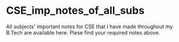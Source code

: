 # CSE_imp_notes_of_all_subs

All subjects' important notes for CSE that I have made throughout my B.Tech are available here. Plese find your required notes above.
